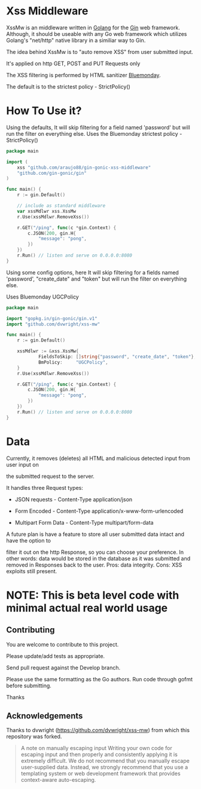 # Xss Middleware 

XssMw is an middleware written in [Golang](https://golang.org/) for the 
[Gin](https://github.com/gin-gonic/gin) web framework. Although, it should be useable with any Go 
web framework which utilizes Golang's "net/http" native library in a similiar way to Gin.

The idea behind XssMw is to "auto remove XSS" from user submitted input. 

It's applied on http GET, POST and PUT Requests only

The XSS filtering is performed by HTML sanitizer [Bluemonday](https://github.com/microcosm-cc/bluemonday).

The default is to the strictest policy - StrictPolicy()

# How To Use it?

Using the defaults,
It will skip filtering for a field named 'password' but will run the filter on everything else.
Uses the Bluemonday strictest policy - StrictPolicy()

```go
package main

import (
    xss "github.com/araujo88/gin-gonic-xss-middleware"
    "github.com/gin-gonic/gin"
)

func main() {
    r := gin.Default()

    // include as standard middleware
    var xssMdlwr xss.XssMw
    r.Use(xssMdlwr.RemoveXss())

    r.GET("/ping", func(c *gin.Context) {
        c.JSON(200, gin.H{
            "message": "pong",
        })
    })
    r.Run() // listen and serve on 0.0.0.0:8080
}

```

Using some config options, here It will skip filtering for a fields named 'password', "create_date" and "token" but will run the filter  on everything else.

Uses Bluemonday UGCPolicy


```go
package main

import "gopkg.in/gin-gonic/gin.v1"
import "github.com/dvwright/xss-mw"

func main() {
    r := gin.Default()

    xssMdlwr := &xss.XssMw{
            FieldsToSkip: []string{"password", "create_date", "token"},
            BmPolicy:     "UGCPolicy",
    }
    r.Use(xssMdlwr.RemoveXss())

    r.GET("/ping", func(c *gin.Context) {
        c.JSON(200, gin.H{
            "message": "pong",
        })
    })
    r.Run() // listen and serve on 0.0.0.0:8080
}

```

# Data

Currently, it removes (deletes) all HTML and malicious detected input from user input on 

the submitted request to the server. 

It handles three Request types:

* JSON requests - Content-Type application/json

* Form Encoded - Content-Type application/x-www-form-urlencoded

* Multipart Form Data - Content-Type multipart/form-data

A future plan is have a feature to store all user submitted data intact and have the option to 

filter it out on the http Response, so you can choose your preference. In other words: data would be stored in the database as it was submitted and removed in Responses back to the user. Pros: data integrity. Cons: XSS exploits still present.


# NOTE: This is beta level code with minimal actual real world usage


## Contributing 

You are welcome to contribute to this project. 

Please update/add tests as appropriate.

Send pull request against the Develop branch.

Please use the same formatting as the Go authors. Run code through gofmt before submitting. 

Thanks


## Acknowledgements

Thanks to dvwright (https://github.com/dvwright/xss-mw) from which this repository was forked.

> A note on manually escaping input
> Writing your own code for escaping input and then properly and consistently applying it is extremely difficult. 
> We do not recommend that you manually escape user-supplied data. Instead, we strongly recommend that you 
> use a templating system or web development framework that provides context-aware auto-escaping. 

